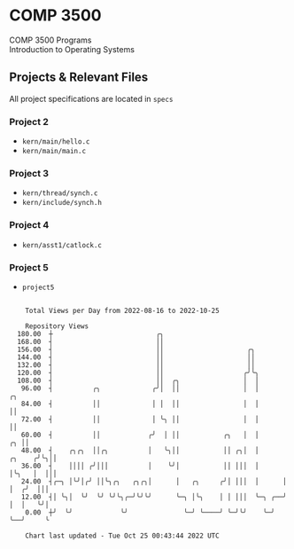 # COMP 3500
COMP 3500 Programs  
Introduction to Operating Systems  
## Projects & Relevant Files
All project specifications are located in `specs`
### Project 2
- `kern/main/hello.c`
- `kern/main/main.c`
### Project 3
- `kern/thread/synch.c`
- `kern/include/synch.h`
### Project 4
- `kern/asst1/catlock.c`
### Project 5
- `project5`

```

    Total Views per Day from 2022-08-16 to 2022-10-25

    Repository Views
  180.00  ┼                          ╭╮
  168.00  ┤                          ││
  156.00  ┤                          ││                     ╭╮
  144.00  ┤                          ││                     ││
  132.00  ┤                          ││                     ││
  120.00  ┤                          ││                    ╭╯╰╮
  108.00  ┤                          ││  ╭╮                │  │
   96.00  ┤          ╭╮             ╭╯│  ││                │  │                ╭╮
   84.00  ┤          ││             │ │  ││                │  │                ││
   72.00  ┤          ││             │ ╰╮ ││                │  │                ││
   60.00  ┤          ││            ╭╯  │ ││           ╭╮   │  │             ╭╮ ││
   48.00  ┤    ╭╮╭╮  ││╭╮          │   ╰╮││           ││ ╭╮│  │      ╭╮    ╭╯╰╮││
   36.00  ┤    ││││ ╭╯│││          │    ╰╯│           ││ │││  │      │╰╮   │  │││
   24.00  ┤╭─╮ │╰╯│╭╯ ││╰╮╭╮   ╭╮╭╮│      │   ╭╮     ╭╯│ │││  │      │ │  ╭╯  │││
   12.00  ┤│ ╰╮│  ╰╯  ╰╯ ╰╯╰╮╭─╯╰╯╰╯      ╰─╮ │╰╮    │ │ │││  ╰─╮ ╭──╯ │  │   ╰╯│
    0.00  ┼╯  ╰╯            ╰╯              ╰─╯ ╰────╯ ╰─╯╰╯    ╰─╯    ╰──╯     ╰

    Chart last updated - Tue Oct 25 00:43:44 2022 UTC
    
```
